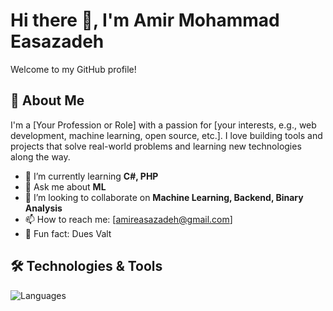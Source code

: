 # Hi there 👋, I'm Amir Mohammad Easazadeh 

Welcome to my GitHub profile!

## 🚀 About Me

I'm a [Your Profession or Role] with a passion for [your interests, e.g., web development, machine learning, open source, etc.]. I love building tools and projects that solve real-world problems and learning new technologies along the way.

- 🌱 I’m currently learning **C#, PHP**
- 💬 Ask me about **ML**
- 👯 I’m looking to collaborate on **Machine Learning, Backend, Binary Analysis**
- 📫 How to reach me: [amireasazadeh@gmail.com]
- 🧠 Fun fact: Dues Valt

## 🛠️ Technologies & Tools

![Languages](https://skillicons.dev/icons?i=js,ts,py,java,go,html,css,react,nextjs,nodejs,mongodb,postgres,git,linux,docker,kubernetes)


